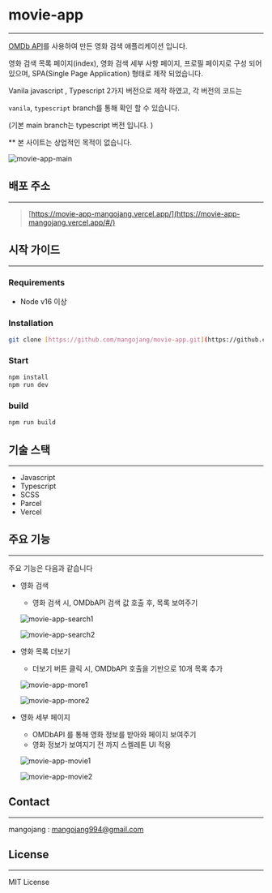 # movie-app

---

[OMDb API](https://www.omdbapi.com/)를 사용하여 만든 영화 검색 애플리케이션 입니다. 

영화 검색 목록 페이지(index), 영화 검색 세부 사항 페이지,  프로필 페이지로 구성 되어있으며,  SPA(Single Page Application) 형태로 제작 되었습니다.

Vanila javascript , Typescript 2가지 버전으로 제작 하였고,  각 버전의 코드는 

`vanila`, `typescript` branch를 통해 확인 할 수 있습니다. 

(기본 main branch는 typescript 버전 입니다. ) 

** 본 사이트는 상업적인 목적이 없습니다. 

![movie-app-main](https://github.com/mangojang/movie-app/assets/42363123/ce5c0581-2231-495e-b016-5794cdb0db3e)

## 배포 주소

---

> [https://movie-app-mangojang.vercel.app/](https://movie-app-mangojang.vercel.app/#/)
> 

## 시작 가이드

---

### Requirements

- Node v16 이상

### Installation

```bash
git clone [https://github.com/mangojang/movie-app.git](https://github.com/mangojang/movie-app.git)
```

### Start

```bash
npm install
npm run dev
```

### build

```bash
npm run build
```

## 기술 스택

---

- Javascript
- Typescript
- SCSS
- Parcel
- Vercel

## 주요 기능

---

 주요 기능은 다음과 같습니다

- 영화 검색
    - 영화 검색 시, OMDbAPI 검색 값 호출 후, 목록 보여주기
    
    ![movie-app-search1](https://github.com/mangojang/movie-app/assets/42363123/bdbaf419-6671-4c0d-bcfd-bf029e2e666f)
    
    ![movie-app-search2](https://github.com/mangojang/movie-app/assets/42363123/573ea88b-0597-4650-83c4-e98b3569ee02)
    
- 영화 목록 더보기
    - 더보기 버튼 클릭 시,  OMDbAPI 호출을 기반으로 10개 목록 추가
    
    ![movie-app-more1](https://github.com/mangojang/movie-app/assets/42363123/45739f49-4ecc-4e8e-8bb3-fbd4314675a5)
    
    ![movie-app-more2](https://github.com/mangojang/movie-app/assets/42363123/cde8d7e7-2f6f-450c-a17f-cefe231325ea)
    
- 영화 세부 페이지
    - OMDbAPI 를 통해 영화 정보를 받아와 페이지 보여주기
    - 영화 정보가 보여지기 전 까지 스켈레톤 UI 적용
    
    ![movie-app-movie1](https://github.com/mangojang/movie-app/assets/42363123/f7b9bd61-9ce2-4470-be08-0307ac13a1cb)
    
    ![movie-app-movie2](https://github.com/mangojang/movie-app/assets/42363123/cbc958dc-2bc1-48d7-b11e-6f74761711d1)
    

## Contact

---

mangojang :  mangojang994@gmail.com

## License

---

MIT License
